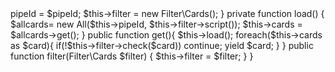 <?php
namespace Clientedigital\Pipefy;
use Clientedigital\Pipefy\Graphql\GraphQL;
use Clientedigital\Pipefy\Graphql\Card\All;
use Clientedigital\Pipefy\Filter;

class Cards
{
    use GraphQL;

    private int $pipeId=0;
    private array $cards = [];
    private Filter\FilterInterface $filter;

    public function __construct(int $pipeId)
    {
        $this->pipeId = $pipeId;
        $this->filter = new Filter\Cards();
    }

    private function load()
    {
        $allcards= new All($this->pipeId, $this->filter->script());
        $this->cards = $allcards->get();
    }

    public function get(){
        $this->load();
        foreach($this->cards as $card){
            if(!$this->filter->check($card))
                continue;
            yield $card;
        }
    }

    public function filter(Filter\Cards $filter)
    {
        $this->filter = $filter;
    }
} 

